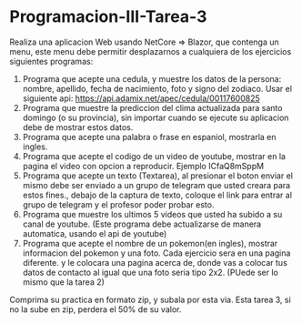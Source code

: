 # Programacion-III-Tarea-3


Realiza una aplicacion Web usando NetCore => Blazor, que contenga un menu, este menu debe permitir desplazarnos a cualquiera de los ejercicios siguientes programas: 

1. Programa que acepte una cedula, y muestre los datos de la persona: nombre, apellido, fecha de nacimiento, foto y signo del zodiaco. Usar el siguiente api: https://api.adamix.net/apec/cedula/00117600825
2. Programa que muestre la prediccion del clima actualizada para santo domingo (o su provincia), sin importar cuando se ejecute su aplicacion debe de mostrar estos datos. 
3. Programa que acepte una palabra o frase en espaniol, mostrarla en ingles. 
4. Programa que acepte el codigo de un video de youtube, mostrar en la pagina el video con opcion a reproducir. Ejemplo ICfaQ8mSppM
5. Programa que acepte un texto (Textarea), al presionar el boton enviar el mismo debe ser enviado a un grupo de telegram que usted creara para estos fines., debajo de la captura de texto, coloque el link para entrar al grupo de telegram y el profesor poder probar esto.  
6. Programa que muestre los ultimos 5 videos que usted ha subido a su canal de youtube. (Este programa debe actualizarse de manera automatica, usando el api de youtube)
7. Programa que acepte el nombre de un pokemon(en ingles), mostrar informacion del pokemon y una foto.
Cada ejercicio sera en una pagina diferente. y le colocara una pagina acerca de, donde vas a colocar tus datos de contacto al igual que una foto seria tipo 2x2.  (PUede ser lo mismo que la tarea 2)

Comprima su practica en formato zip, y subala por esta via. Esta tarea 3, si no la sube en zip, perdera el 50% de su valor. 
